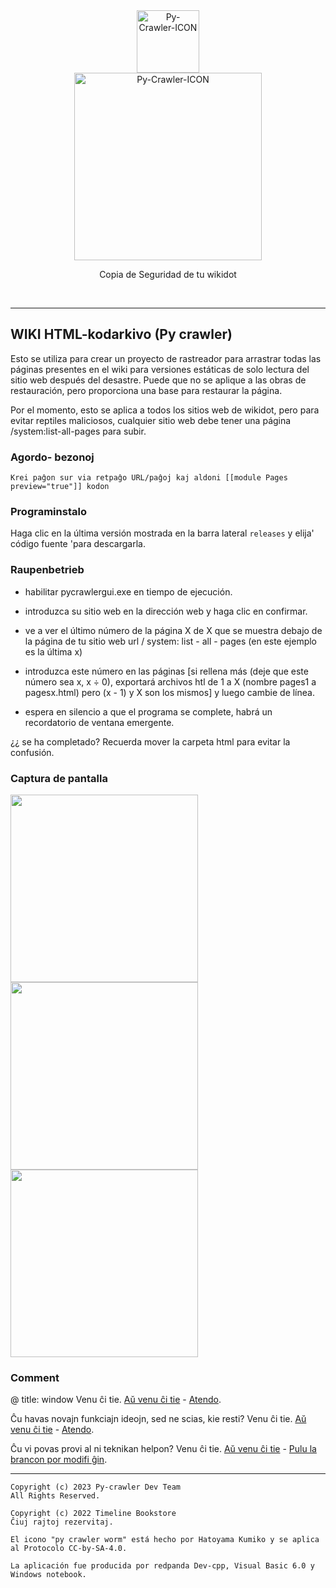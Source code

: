 <div class="center" align="center">
  <a href="#">
    <img alt="Py-Crawler-ICON" src="https://helloosdisk.wikidot.com/local--files/file:github/Pyc" width="100px">
  </a><br/>
  <img alt="Py-Crawler-ICON" src="https://helloosdisk.wikidot.com/local--files/file:github/pyctext.png" width="300px">
  <p>Copia de Seguridad de tu wikidot</p>
  <img alt="" src="https://img.shields.io/github/license/HelloOSMe/Py-crawler">&nbsp;&nbsp;<img alt="" src="https://img.shields.io/github/v/release/HelloOSMe/Py-Crawler?include_prereleases">&nbsp;&nbsp;<img alt="" src="https://img.shields.io/github/stars/HelloOSMe/Py-crawler">
</div>

----------
## WIKI HTML-kodarkivo (Py crawler)

Esto se utiliza para crear un proyecto de rastreador para arrastrar todas las páginas presentes en el wiki para versiones estáticas de solo lectura del sitio web después del desastre. Puede que no se aplique a las obras de restauración, pero proporciona una base para restaurar la página.

Por el momento, esto se aplica a todos los sitios web de wikidot, pero para evitar reptiles maliciosos, cualquier sitio web debe tener una página /system:list-all-pages para subir.

### **Agordo- bezonoj**
```
Krei paĝon sur via retpaĝo URL/paĝoj kaj aldoni [[module Pages preview="true"]] kodon
```

### **Programinstalo**

Haga clic en la última versión mostrada en la barra lateral `releases` y elija' código fuente 'para descargarla.

### **Raupenbetrieb**
* habilitar pycrawlergui.exe en tiempo de ejecución.

* introduzca su sitio web en la dirección web y haga clic en confirmar.

* ve a ver el último número de la página X de X que se muestra debajo de la página de tu sitio web url / system: list - all - pages (en este ejemplo es la última x)

* introduzca este número en las páginas [si rellena más (deje que este número sea x, x ÷ 0), exportará archivos htl de 1 a X (nombre pages1 a pagesx.html) pero (x - 1) y X son los mismos] y luego cambie de línea.

* espera en silencio a que el programa se complete, habrá un recordatorio de ventana emergente.

¿¿ se ha completado? Recuerda mover la carpeta html para evitar la confusión.

### **Captura de pantalla**
<img alt="" src="https://s1.ax1x.com/2023/02/20/pSXVpQJ.jpg" width="300px">  
<img alt="" src="https://s1.ax1x.com/2023/02/20/pSXExWF.jpg" width="300px">  
<img alt="" src="https://s1.ax1x.com/2023/02/20/pSXEzz4.jpg" width="300px">

### **Comment**

@ title: window Venu ĉi tie. [Aŭ venu ĉi tie](http://ld-private-website.wikidot.com/forum/c-7602918/pyc) - [Atendo](https://github.com/TimeLine-Bookstore/Py-crawler/issues).

Ĉu havas novajn funkciajn ideojn, sed ne scias, kie resti? Venu ĉi tie. [Aŭ venu ĉi tie](http://ld-private-website.wikidot.com/forum/t-15402049/pyc-1-1-0-1-9) - [Atendo](https://github.com/TimeLine-Bookstore/Py-crawler/issues).

Ĉu vi povas provi al ni teknikan helpon? Venu ĉi tie. [Aŭ venu ĉi tie](http://ld-private-website.wikidot.com/forum/c-7602920/) - [Pulu la brancon por modifi ĝin](https://github.com/TimeLine-Bookstore/Py-crawler/fork).

----------

```
Copyright (c) 2023 Py-crawler Dev Team
All Rights Reserved.

Copyright (c) 2022 Timeline Bookstore
Ĉiuj rajtoj rezervitaj.

El icono "py crawler worm" está hecho por Hatoyama Kumiko y se aplica al Protocolo CC-by-SA-4.0.

La aplicación fue producida por redpanda Dev-cpp, Visual Basic 6.0 y Windows notebook.
```
